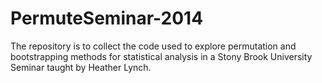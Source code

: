 PermuteSeminar-2014
===================

The repository is to collect the code used to explore permutation and bootstrapping methods for statistical analysis in a Stony Brook University Seminar taught by Heather Lynch.
